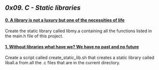 ## *0x09. C - Static libraries*

#### [0. A library is not a luxury but one of the necessities of life]()

Create the static library called libmy.a containing all the functions listed in the main.h file of this project.

#### [1. Without libraries what have we? We have no past and no future]()

Create a script called create_static_lib.sh that creates a static library called liball.a from all the .c files that are in the current directory.
